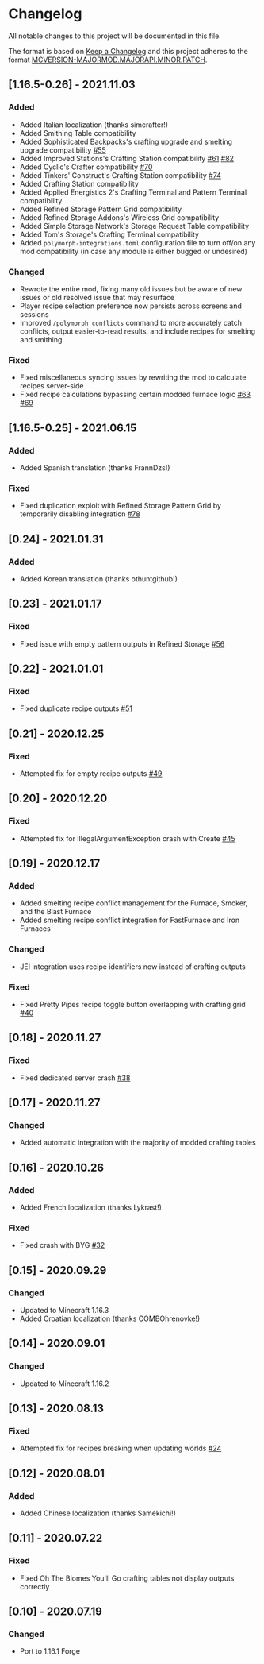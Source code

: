 # Changelog
All notable changes to this project will be documented in this file.

The format is based on [Keep a Changelog](http://keepachangelog.com/en/1.0.0/) and this project adheres to the format [MCVERSION-MAJORMOD.MAJORAPI.MINOR.PATCH](https://mcforge.readthedocs.io/en/1.15.x/conventions/versioning/).

## [1.16.5-0.26] - 2021.11.03
### Added
- Added Italian localization (thanks simcrafter!)
- Added Smithing Table compatibility
- Added Sophisticated Backpacks's crafting upgrade and smelting upgrade compatibility [#55](https://github.com/TheIllusiveC4/Polymorph/issues/55)
- Added Improved Stations's Crafting Station compatibility [#61](https://github.com/TheIllusiveC4/Polymorph/issues/61) [#82](https://github.com/TheIllusiveC4/Polymorph/issues/82)
- Added Cyclic's Crafter compatibility [#70](https://github.com/TheIllusiveC4/Polymorph/issues/70)
- Added Tinkers' Construct's Crafting Station compatibility [#74](https://github.com/TheIllusiveC4/Polymorph/issues/74)
- Added Crafting Station compatibility
- Added Applied Energistics 2's Crafting Terminal and Pattern Terminal compatibility
- Added Refined Storage Pattern Grid compatibility
- Added Refined Storage Addons's Wireless Grid compatibility
- Added Simple Storage Network's Storage Request Table compatibility
- Added Tom's Storage's Crafting Terminal compatibility
- Added `polymorph-integrations.toml` configuration file to turn off/on any mod compatibility (in case any module is
either bugged or undesired)
### Changed
- Rewrote the entire mod, fixing many old issues but be aware of new issues or old resolved issue that may resurface
- Player recipe selection preference now persists across screens and sessions
- Improved `/polymorph conflicts` command to more accurately catch conflicts, output easier-to-read results, and include
recipes for smelting and smithing
### Fixed
- Fixed miscellaneous syncing issues by rewriting the mod to calculate recipes server-side
- Fixed recipe calculations bypassing certain modded furnace logic [#63](https://github.com/TheIllusiveC4/Polymorph/issues/63) [#69](https://github.com/TheIllusiveC4/Polymorph/issues/69)

## [1.16.5-0.25] - 2021.06.15
### Added
- Added Spanish translation (thanks FrannDzs!)
### Fixed
- Fixed duplication exploit with Refined Storage Pattern Grid by temporarily disabling integration [#78](https://github.com/TheIllusiveC4/Polymorph/issues/78)

## [0.24] - 2021.01.31
### Added
- Added Korean translation (thanks othuntgithub!)

## [0.23] - 2021.01.17
### Fixed
- Fixed issue with empty pattern outputs in Refined Storage [#56](https://github.com/TheIllusiveC4/Polymorph/issues/56)

## [0.22] - 2021.01.01
### Fixed
- Fixed duplicate recipe outputs [#51](https://github.com/TheIllusiveC4/Polymorph/issues/51)

## [0.21] - 2020.12.25
### Fixed
- Attempted fix for empty recipe outputs [#49](https://github.com/TheIllusiveC4/Polymorph/issues/49)

## [0.20] - 2020.12.20
### Fixed
- Attempted fix for IllegalArgumentException crash with Create [#45](https://github.com/TheIllusiveC4/Polymorph/issues/45)

## [0.19] - 2020.12.17
### Added
- Added smelting recipe conflict management for the Furnace, Smoker, and the Blast Furnace
- Added smelting recipe conflict integration for FastFurnace and Iron Furnaces
### Changed
- JEI integration uses recipe identifiers now instead of crafting outputs
### Fixed
- Fixed Pretty Pipes recipe toggle button overlapping with crafting grid [#40](https://github.com/TheIllusiveC4/Polymorph/issues/40)

## [0.18] - 2020.11.27
### Fixed
- Fixed dedicated server crash [#38](https://github.com/TheIllusiveC4/Polymorph/issues/38)

## [0.17] - 2020.11.27
### Changed
- Added automatic integration with the majority of modded crafting tables

## [0.16] - 2020.10.26
### Added
- Added French localization (thanks Lykrast!)
### Fixed
- Fixed crash with BYG [#32](https://github.com/TheIllusiveC4/Polymorph/issues/32)

## [0.15] - 2020.09.29
### Changed
- Updated to Minecraft 1.16.3
- Added Croatian localization (thanks COMBOhrenovke!)

## [0.14] - 2020.09.01
### Changed
- Updated to Minecraft 1.16.2

## [0.13] - 2020.08.13
### Fixed
- Attempted fix for recipes breaking when updating worlds [#24](https://github.com/TheIllusiveC4/Polymorph/issues/24)

## [0.12] - 2020.08.01
### Added
- Added Chinese localization (thanks Samekichi!)

## [0.11] - 2020.07.22
### Fixed
- Fixed Oh The Biomes You'll Go crafting tables not display outputs correctly

## [0.10] - 2020.07.19
### Changed
- Port to 1.16.1 Forge
